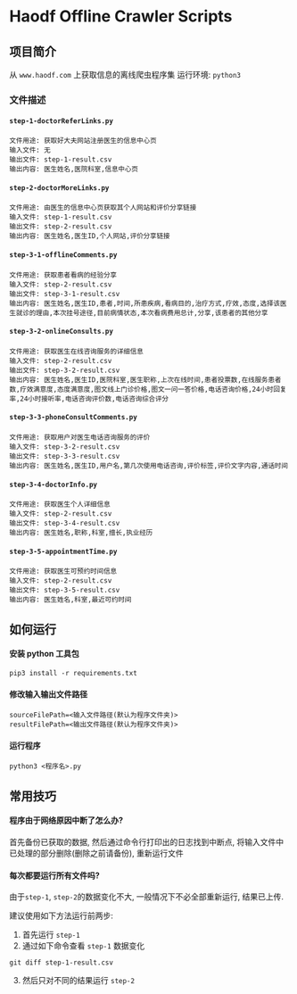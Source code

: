 # Haodf Offline Crawler Scripts

## 项目简介

从 `www.haodf.com` 上获取信息的离线爬虫程序集
运行环境: `python3`

### 文件描述

#### `step-1-doctorReferLinks.py`
```
文件用途: 获取好大夫网站注册医生的信息中心页
输入文件: 无
输出文件: step-1-result.csv
输出内容: 医生姓名,医院科室,信息中心页
```

#### `step-2-doctorMoreLinks.py`
```
文件用途: 由医生的信息中心页获取其个人网站和评价分享链接
输入文件: step-1-result.csv
输出文件: step-2-result.csv
输出内容: 医生姓名,医生ID,个人网站,评价分享链接
```

#### `step-3-1-offlineComments.py`
```
文件用途: 获取患者看病的经验分享
输入文件: step-2-result.csv
输出文件: step-3-1-result.csv
输出内容: 医生姓名,医生ID,患者,时间,所患疾病,看病目的,治疗方式,疗效,态度,选择该医生就诊的理由,本次挂号途径,目前病情状态,本次看病费用总计,分享,该患者的其他分享
```

#### `step-3-2-onlineConsults.py`
```
文件用途: 获取医生在线咨询服务的详细信息
输入文件: step-2-result.csv
输出文件: step-3-2-result.csv
输出内容: 医生姓名,医生ID,医院科室,医生职称,上次在线时间,患者投票数,在线服务患者数,疗效满意度,态度满意度,图文线上门诊价格,图文一问一答价格,电话咨询价格,24小时回复率,24小时接听率,电话咨询评价数,电话咨询综合评分
```

#### `step-3-3-phoneConsultComments.py`
```
文件用途: 获取用户对医生电话咨询服务的评价
输入文件: step-3-2-result.csv
输出文件: step-3-3-result.csv
输出内容: 医生姓名,医生ID,用户名,第几次使用电话咨询,评价标签,评价文字内容,通话时间
```

#### `step-3-4-doctorInfo.py`
```
文件用途: 获取医生个人详细信息
输入文件: step-2-result.csv
输出文件: step-3-4-result.csv
输出内容: 医生姓名,职称,科室,擅长,执业经历
```

#### `step-3-5-appointmentTime.py`
```
文件用途: 获取医生可预约时间信息
输入文件: step-2-result.csv
输出文件: step-3-5-result.csv
输出内容: 医生姓名,科室,最近可约时间
```

## 如何运行

#### 安装 python 工具包
```
pip3 install -r requirements.txt
```

#### 修改输入输出文件路径
```
sourceFilePath=<输入文件路径(默认为程序文件夹)>
resultFilePath=<输出文件路径(默认为程序文件夹)>
```

#### 运行程序
```
python3 <程序名>.py
```

## 常用技巧

#### 程序由于网络原因中断了怎么办?
首先备份已获取的数据, 然后通过命令行打印出的日志找到中断点, 将输入文件中已处理的部分删除(删除之前请备份), 重新运行文件

#### 每次都要运行所有文件吗?
由于`step-1`, `step-2`的数据变化不大, 一般情况下不必全部重新运行, 结果已上传.

建议使用如下方法运行前两步:

1. 首先运行 `step-1`
2. 通过如下命令查看 `step-1` 数据变化
```
git diff step-1-result.csv
```
3. 然后只对不同的结果运行 `step-2`
